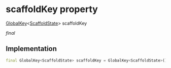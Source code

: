 


# scaffoldKey property







[GlobalKey](https://api.flutter.dev/flutter/widgets/GlobalKey-class.html)&lt;[ScaffoldState](https://api.flutter.dev/flutter/material/ScaffoldState-class.html)> scaffoldKey
  
_<span class="feature">final</span>_






## Implementation

```dart
final GlobalKey<ScaffoldState> scaffoldKey = GlobalKey<ScaffoldState>();
```







